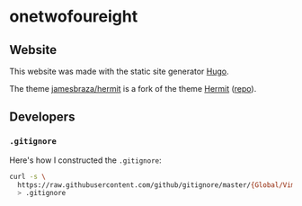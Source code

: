 # onetwofoureight

## Website

This website was made with the static site generator [Hugo](https://gohugo.io/).

The theme [jamesbraza/hermit](https://github.com/jamesbraza/hermit)
is a fork of the theme [Hermit](https://themes.gohugo.io/themes/hermit/)
([repo](https://github.com/Track3/hermit)).

## Developers

### `.gitignore`

Here's how I constructed the `.gitignore`:

```bash
curl -s \
  https://raw.githubusercontent.com/github/gitignore/master/{Global/Vim,Global/VisualStudioCode,Global/macOS,community/Golang/Hugo}.gitignore \
  > .gitignore
```
